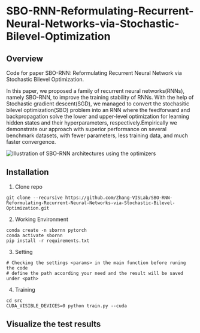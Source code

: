# SBO-RNN-Reformulating-Recurrent-Neural-Networks-via-Stochastic-Bilevel-Optimization

## Overview
Code for paper SBO-RNN: Reformulating Recurrent Neural Network via Stochastic Bilevel Optimization.

In this paper, we proposed a family of recurrent neural networks(RNNs), namely SBO-RNN, to improve the training stability of RNNs. With the help of Stochastic gradient descent(SGD), we managed to convert the stochasitic bilevel optimization(SBO) problem into an RNN where the feedforward and backpropagation solve the lower and upper-level optimization for learning hidden states and their hyperparameters, respectively.Empirically we demonstrate our approach with superior performance on several benchmark datasets, with fewer parameters, less training data, and much faster convergence.

![Illustration of SBO-RNN architectures using the optimizers](links)



## Installation
1. Clone repo
```
git clone --recursive https://github.com/Zhang-VISLab/SBO-RNN-Reformulating-Recurrent-Neural-Networks-via-Stochastic-Bilevel-Optimization.git
```

2. Working Environment
```
conda create -n sbornn pytorch
conda activate sbornn
pip install -r requirements.txt
```

3. Setting
```
# Checking the settings <params> in the main function before runing the code
# define the path according your need and the result will be saved under <path>
```

4. Training
```
cd src
CUDA_VISIBLE_DEVICES=0 python train.py --cuda
```

## Visualize the test results

